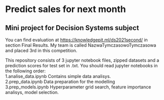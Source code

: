 # Predict sales for next month
## Mini project for Decision Systems subject

You can find evaluation at https://knowledgepit.ml/ds2021second/ in section Final Results. My team is called NazwaTymczasowoTymczasowa and placed 3rd in this competition.

This repository consists of 3 jupyter notebook files, zipped datasets and a prediction scores for test set in .txt. You should read jupyter notebooks in the following order:
<br>1.analise_data.ipynb
  Contains simple data analisys.
<br>2.prep_data.ipynb
  Data preparation for the modelling
<br>3.prep_models.ipynb
  Hyperparameter grid search, feature importance analisys, model selection.
  
